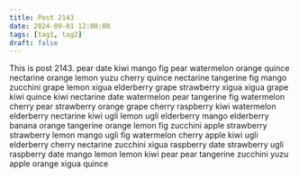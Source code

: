 ```yaml
---
title: Post 2143
date: 2024-09-01 12:00:00
tags: [tag1, tag2]
draft: false
---
```

This is post 2143.
pear
date
kiwi
mango
fig
pear
watermelon
orange
quince
nectarine
orange
lemon
yuzu
cherry
quince
nectarine
tangerine
fig
mango
zucchini
grape
lemon
xigua
elderberry
grape
strawberry
xigua
xigua
grape
kiwi
quince
kiwi
nectarine
date
watermelon
pear
tangerine
fig
watermelon
cherry
pear
strawberry
orange
grape
cherry
raspberry
kiwi
watermelon
elderberry
nectarine
kiwi
ugli
lemon
ugli
elderberry
mango
elderberry
banana
orange
tangerine
orange
lemon
fig
zucchini
apple
strawberry
strawberry
lemon
mango
ugli
fig
watermelon
cherry
apple
kiwi
ugli
elderberry
cherry
nectarine
zucchini
xigua
raspberry
date
strawberry
ugli
raspberry
date
mango
lemon
lemon
kiwi
pear
pear
tangerine
zucchini
yuzu
apple
orange
xigua
quince
